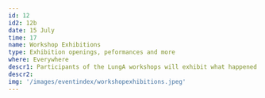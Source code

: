 ```yaml
---
id: 12
id2: 12b
date: 15 July
time: 17
name: Workshop Exhibitions
type: Exhibition openings, peformances and more
where: Everywhere
descr1: Participants of the LungA workshops will exhibit what happened and what was made during the week, all around town.
descr2: 
img: '/images/eventindex/workshopexhibitions.jpeg'
---
```

